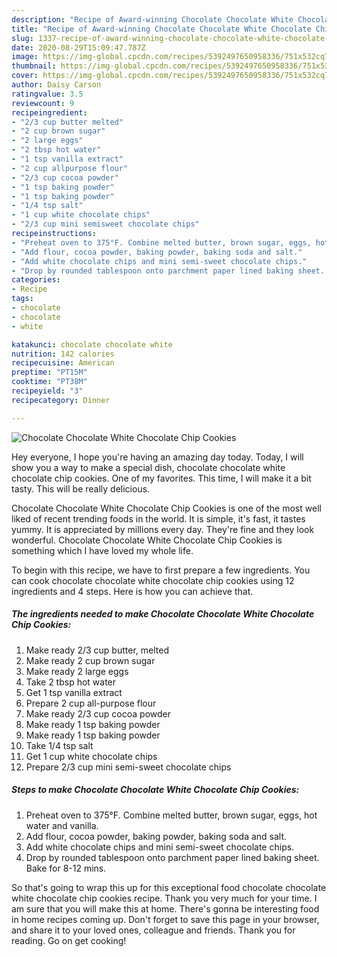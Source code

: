 ```yaml
---
description: "Recipe of Award-winning Chocolate Chocolate White Chocolate Chip Cookies"
title: "Recipe of Award-winning Chocolate Chocolate White Chocolate Chip Cookies"
slug: 1337-recipe-of-award-winning-chocolate-chocolate-white-chocolate-chip-cookies
date: 2020-08-29T15:09:47.787Z
image: https://img-global.cpcdn.com/recipes/5392497650958336/751x532cq70/chocolate-chocolate-white-chocolate-chip-cookies-recipe-main-photo.jpg
thumbnail: https://img-global.cpcdn.com/recipes/5392497650958336/751x532cq70/chocolate-chocolate-white-chocolate-chip-cookies-recipe-main-photo.jpg
cover: https://img-global.cpcdn.com/recipes/5392497650958336/751x532cq70/chocolate-chocolate-white-chocolate-chip-cookies-recipe-main-photo.jpg
author: Daisy Carson
ratingvalue: 3.5
reviewcount: 9
recipeingredient:
- "2/3 cup butter melted"
- "2 cup brown sugar"
- "2 large eggs"
- "2 tbsp hot water"
- "1 tsp vanilla extract"
- "2 cup allpurpose flour"
- "2/3 cup cocoa powder"
- "1 tsp baking powder"
- "1 tsp baking powder"
- "1/4 tsp salt"
- "1 cup white chocolate chips"
- "2/3 cup mini semisweet chocolate chips"
recipeinstructions:
- "Preheat oven to 375°F. Combine melted butter, brown sugar, eggs, hot water and vanilla."
- "Add flour, cocoa powder, baking powder, baking soda and salt."
- "Add white chocolate chips and mini semi-sweet chocolate chips."
- "Drop by rounded tablespoon onto parchment paper lined baking sheet. Bake for 8-12 mins."
categories:
- Recipe
tags:
- chocolate
- chocolate
- white

katakunci: chocolate chocolate white 
nutrition: 142 calories
recipecuisine: American
preptime: "PT15M"
cooktime: "PT38M"
recipeyield: "3"
recipecategory: Dinner

---
```



![Chocolate Chocolate White Chocolate Chip Cookies](https://img-global.cpcdn.com/recipes/5392497650958336/751x532cq70/chocolate-chocolate-white-chocolate-chip-cookies-recipe-main-photo.jpg)

Hey everyone, I hope you're having an amazing day today. Today, I will show you a way to make a special dish, chocolate chocolate white chocolate chip cookies. One of my favorites. This time, I will make it a bit tasty. This will be really delicious.

Chocolate Chocolate White Chocolate Chip Cookies is one of the most well liked of recent trending foods in the world. It is simple, it's fast, it tastes yummy. It is appreciated by millions every day. They're fine and they look wonderful. Chocolate Chocolate White Chocolate Chip Cookies is something which I have loved my whole life.




To begin with this recipe, we have to first prepare a few ingredients. You can cook chocolate chocolate white chocolate chip cookies using 12 ingredients and 4 steps. Here is how you can achieve that.

<!--inarticleads1-->

##### The ingredients needed to make Chocolate Chocolate White Chocolate Chip Cookies:

1. Make ready 2/3 cup butter, melted
1. Make ready 2 cup brown sugar
1. Make ready 2 large eggs
1. Take 2 tbsp hot water
1. Get 1 tsp vanilla extract
1. Prepare 2 cup all-purpose flour
1. Make ready 2/3 cup cocoa powder
1. Make ready 1 tsp baking powder
1. Make ready 1 tsp baking powder
1. Take 1/4 tsp salt
1. Get 1 cup white chocolate chips
1. Prepare 2/3 cup mini semi-sweet chocolate chips




<!--inarticleads2-->

##### Steps to make Chocolate Chocolate White Chocolate Chip Cookies:

1. Preheat oven to 375°F. Combine melted butter, brown sugar, eggs, hot water and vanilla.
1. Add flour, cocoa powder, baking powder, baking soda and salt.
1. Add white chocolate chips and mini semi-sweet chocolate chips.
1. Drop by rounded tablespoon onto parchment paper lined baking sheet. Bake for 8-12 mins.




So that's going to wrap this up for this exceptional food chocolate chocolate white chocolate chip cookies recipe. Thank you very much for your time. I am sure that you will make this at home. There's gonna be interesting food in home recipes coming up. Don't forget to save this page in your browser, and share it to your loved ones, colleague and friends. Thank you for reading. Go on get cooking!
